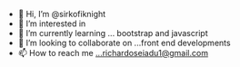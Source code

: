 - 👋 Hi, I’m @sirkofiknight
- 👀 I’m interested in 
- 🌱 I’m currently learning ... bootstrap and javascript
- 💞️ I’m looking to collaborate on ...front end developments
- 📫 How to reach me ...richardoseiadu1@gmail.com

<!---
sirkofiknight/sirkofiknight is a ✨ special ✨ repository because its `README.md` (this file) appears on your GitHub profile.
You can click the Preview link to take a look at your changes.
--->
